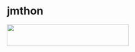 # jmthon

<p align="left"><a href="https://heroku.com/deploy?template=https://github.com/JMTHO/musi"> <img src="https://img.shields.io/badge/Deploy%20To%20Heroku-purple?style=for-the-badge&logo=heroku" width="320" height="58.45"/></a></p>
